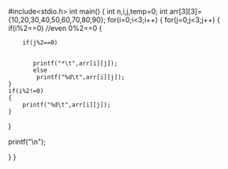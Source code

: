 #include<stdio.h>
int main()
{
int n,i,j,temp=0;
int arr[3][3]={10,20,30,40,50,60,70,80,90};
for(i=0;i<3;i++)
{
for(j=0;j<3;j++)
{
    if(i%2==0) //even 0%2==0
{

        if(j%2==0)


           printf("*\t",arr[i][j]);
           else
            printf("%d\t",arr[i][j]);
    }
    if(i%2!=0)
    {
        printf("%d\t",arr[i][j]);
    }

}





printf("\n");

}
}
